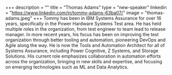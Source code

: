+++
description = ""
title = "Thomas Adams"
type = "new-speaker"
linkedin = "https://www.linkedin.com/in/tommy-adams-63ba07/"
image = "thomas-adams.jpeg"
+++
Tommy has been in IBM Systems Assurance for over 16 years, specifically in the Power Hardware Systems Test area. He has held multiple roles in the organization, from test engineer to team lead to release manager. In more recent years, his focus has been on improving the test organization through better tooling and automation, pioneering DevOps and Agile along the way. He is now the Tools and Automation Architect for all of Systems Assurance, including Power Cognitive, Z Systems, and Storage Solutions. His current role emphasizes collaboration in automation efforts across the organization, bringing in new skills and expertise, and focusing on emerging technologies such as ML and Data Analytics.